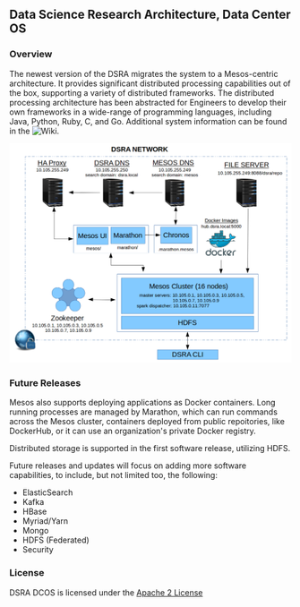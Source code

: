 ## Data Science Research Architecture, Data Center OS

### Overview

The newest version of the DSRA migrates the system to a Mesos-centric architecture. It provides 
significant distributed processing capabilities out of the box, supporting a variety of 
distributed frameworks. The distributed processing architecture has been abstracted for Engineers to 
develop their own frameworks in a wide-range of programming languages, including Java, Python, Ruby, 
C, and Go. Additional system information can be found in the ![Wiki](https://github.com/aglahe/dsra-dcos/wiki). 

![](./docs/architecture.png)

### Future Releases

Mesos also supports deploying applications as Docker containers. Long running processes are
managed by Marathon, which can run commands across the Mesos cluster, containers deployed 
from public repoitories, like DockerHub, or it can use an organization's private Docker registry.

Distributed storage is supported in the first software release, utilizing HDFS. 

Future releases and updates will focus on adding more software capabilities, to include, but not limited too, the following:

* ElasticSearch
* Kafka
* HBase
* Myriad/Yarn
* Mongo
* HDFS (Federated)
* Security

### License

DSRA DCOS is licensed under the [Apache 2 License](http://www.apache.org/licenses/LICENSE-2.0)


